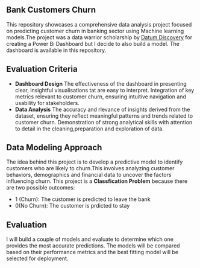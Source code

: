
## Bank Customers Churn
This repository showcases a comprehensive data analysis project focused on predicting customer churn in banking sector using Machine learning models.The project was a data warrior scholarship by [Datum Discovery](https://courses.datumdiscovery.com/s/store) for creating a Power Bi Dashboard but I decide to also build a model. The dashboard is available in this repository.
## Evaluation Criteria
* **Dashboard Design** 
The effectiveness of the dashboard in presenting clear, insightful visualisations tat are easy to interpret.
Integration of key metrics relevant to customer churn, ensuring intuitive navigation and usability for stakeholders.
* **Data Analysis** 
The accuracy and rlevance of insights derived from the dataset, ensuring they reflect meaningful patterns and trends related to customer churn.
Demonstration of strong analytical skills with attention to detail in the cleaning,preparation and exploration of data.
## Data Modeling Approach 
The idea behind this project is to develop a predictive model to identify customers who are likely to churn.This involves analyzing customer behaviors, demographics and financial data to uncover the factors influencing churn.
This project is a **Classfication Problem** because there are two possible outcomes:
* 1 (Churn): The customer is predicted to leave the bank
* 0(No Churn): The customer is prdicted to stay
## Evaluation
I will build a couple of models and evaluate to determine which one provides the most accurate predictions. The models will be compared based on their performance metrics and the best fitting model will be selected for deployment.
